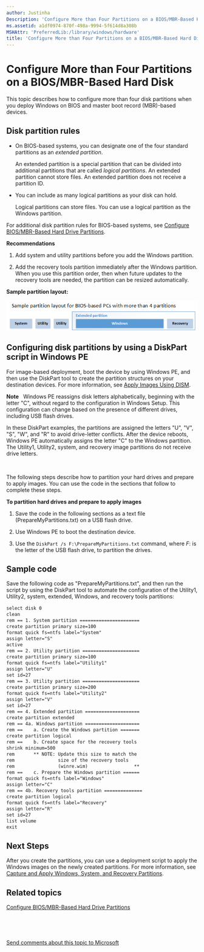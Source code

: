 ```yaml
---
author: Justinha
Description: 'Configure More than Four Partitions on a BIOS/MBR-Based Hard Disk'
ms.assetid: a1df0974-870f-498a-9994-5f614d8a308b
MSHAttr: 'PreferredLib:/library/windows/hardware'
title: 'Configure More than Four Partitions on a BIOS/MBR-Based Hard Disk'
---
```


# Configure More than Four Partitions on a BIOS/MBR-Based Hard Disk


This topic describes how to configure more than four disk partitions when you deploy Windows on BIOS and master boot record (MBR)-based devices.

## <span id="DiskPartitionRules"></span><span id="diskpartitionrules"></span><span id="DISKPARTITIONRULES"></span>Disk partition rules


-   On BIOS-based systems, you can designate one of the four standard partitions as an *extended partition*.

    An extended partition is a special partition that can be divided into additional partitions that are called *logical partitions*. An extended partition cannot store files. An extended partition does not receive a partition ID.

-   You can include as many logical partitions as your disk can hold.

    Logical partitions can store files. You can use a logical partition as the Windows partition.

For additional disk partition rules for BIOS-based systems, see [Configure BIOS/MBR-Based Hard Drive Partitions](configure-biosmbr-based-hard-drive-partitions.md).

**Recommendations**

1.  Add system and utility partitions before you add the Windows partition.

2.  Add the recovery tools partition immediately after the Windows partition. When you use this partition order, then when future updates to the recovery tools are needed, the partition can be resized automatically.

**Sample partition layout:**

![](images/dep-win10-partitions-bios-morethanfour.png)

## <span id="ConfiguringPartitionsUsingDiskPart"></span><span id="configuringpartitionsusingdiskpart"></span><span id="CONFIGURINGPARTITIONSUSINGDISKPART"></span>Configuring disk partitions by using a DiskPart script in Windows PE


For image-based deployment, boot the device by using Windows PE, and then use the DiskPart tool to create the partition structures on your destination devices. For more information, see [Apply Images Using DISM](apply-images-using-dism.md).

**Note**  
Windows PE reassigns disk letters alphabetically, beginning with the letter "C", without regard to the configuration in Windows Setup. This configuration can change based on the presence of different drives, including USB flash drives.

In these DiskPart examples, the partitions are assigned the letters "U", "V", "S", "W", and "R" to avoid drive-letter conflicts. After the device reboots, Windows PE automatically assigns the letter "C" to the Windows partition. The Utility1, Utility2, system, and recovery image partitions do not receive drive letters.

 

The following steps describe how to partition your hard drives and prepare to apply images. You can use the code in the sections that follow to complete these steps.

**To partition hard drives and prepare to apply images**

1.  Save the code in the following sections as a text file (PrepareMyPartitions.txt) on a USB flash drive.

2.  Use Windows PE to boot the destination device.

3.  Use the `DiskPart /s F:\PrepareMyPartitions.txt` command, where *F*: is the letter of the USB flash drive, to partition the drives.

## <span id="Sample_code"></span><span id="sample_code"></span><span id="SAMPLE_CODE"></span>Sample code


Save the following code as "PrepareMyPartitions.txt", and then run the script by using the DiskPart tool to automate the configuration of the Utility1, Utility2, system, extended, Windows, and recovery tools partitions:

``` syntax
select disk 0
clean
rem == 1. System partition ======================
create partition primary size=100
format quick fs=ntfs label="System"
assign letter="S"
active
rem == 2. Utility partition =====================
create partition primary size=100
format quick fs=ntfs label="Utility1"
assign letter="U"
set id=27
rem == 3. Utility partition =====================
create partition primary size=200
format quick fs=ntfs label="Utility2"
assign letter="V"
set id=27
rem == 4. Extended partition ====================
create partition extended
rem == 4a. Windows partition ====================
rem ==    a. Create the Windows partition =======
create partition logical
rem ==    b. Create space for the recovery tools  
shrink minimum=500
rem       ** NOTE: Update this size to match the
rem                size of the recovery tools 
rem                (winre.wim)                 **
rem ==    c. Prepare the Windows partition ====== 
format quick fs=ntfs label="Windows"
assign letter="C"
rem == 4b. Recovery tools partition ==============
create partition logical
format quick fs=ntfs label="Recovery"
assign letter="R"
set id=27
list volume
exit
```

## <span id="Next_Steps"></span><span id="next_steps"></span><span id="NEXT_STEPS"></span>Next Steps


After you create the partitions, you can use a deployment script to apply the Windows images on the newly created partitions. For more information, see [Capture and Apply Windows, System, and Recovery Partitions](capture-and-apply-windows-system-and-recovery-partitions.md).

## <span id="related_topics"></span>Related topics


[Configure BIOS/MBR-Based Hard Drive Partitions](configure-biosmbr-based-hard-drive-partitions.md)

 

 

[Send comments about this topic to Microsoft](mailto:wsddocfb@microsoft.com?subject=Documentation%20feedback%20%5Bp_adk_online\p_adk_online%5D:%20Configure%20More%20than%20Four%20Partitions%20on%20a%20BIOS/MBR-Based%20Hard%20Disk%20%20RELEASE:%20%284/11/2016%29&body=%0A%0APRIVACY%20STATEMENT%0A%0AWe%20use%20your%20feedback%20to%20improve%20the%20documentation.%20We%20don't%20use%20your%20email%20address%20for%20any%20other%20purpose,%20and%20we'll%20remove%20your%20email%20address%20from%20our%20system%20after%20the%20issue%20that%20you're%20reporting%20is%20fixed.%20While%20we're%20working%20to%20fix%20this%20issue,%20we%20might%20send%20you%20an%20email%20message%20to%20ask%20for%20more%20info.%20Later,%20we%20might%20also%20send%20you%20an%20email%20message%20to%20let%20you%20know%20that%20we've%20addressed%20your%20feedback.%0A%0AFor%20more%20info%20about%20Microsoft's%20privacy%20policy,%20see%20http://privacy.microsoft.com/default.aspx. "Send comments about this topic to Microsoft")





